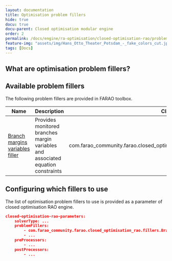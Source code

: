 ```yaml
---
layout: documentation
title: Optimisation problem fillers
hide: true
docu: true
docu-parent: Closed optimisation modular engine
order: 2
permalink: /docs/engine/ra-optimisation/closed-optimisation-rao/problem-fillers
feature-img: "assets/img/Hans_Otto_Theater_Potsdam_-_fake_colors_cut.jpg"
tags: [Docs]
---
```


## What are optimisation problem fillers?

## Available problem fillers

The following problem fillers are provided in FARAO toolbox. 

| Name | Description |Class name | 
|------|-------------|-----------|
| [Branch margins variables filler](branch-margins-variables-filler.md) | Provides monitored branches margin variables and associated equation constraints | com.farao_community.farao.closed_optimisation_rao.fillers.BranchMarginsVariablesFiller |

## Configuring which fillers to use

The list of optimisation problem fillers to use is provided as a parameter of closed optimisation RAO engine.

```json
closed-optimisation-rao-parameters:
    solverType: ...
    problemFillers:
        - com.farao_community.farao.closed_optimisation_rao.fillers.BranchMarginsVariablesFiller
        - ...
    preProcessors:
        - ...
    postProcessors:
        - ...
```